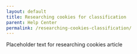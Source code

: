 ```yaml
---
layout: default
title: Researching cookies for classification
parent: Help Center
permalink: /researching-cookies-classification/
---
```

Placeholder text for researching cookies article